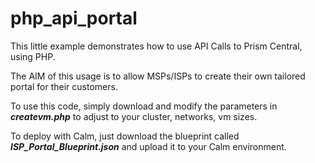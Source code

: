 # php_api_portal

This little example demonstrates how to use API Calls to Prism Central, using PHP.

The AIM of this usage is to allow MSPs/ISPs to create their own tailored portal for their customers.

To use this code, simply download and modify the parameters in ***createvm.php*** to adjust to your cluster, networks, vm sizes.

To deploy with Calm, just download the blueprint called ***ISP_Portal_Blueprint.json*** and upload it to your Calm environment.
